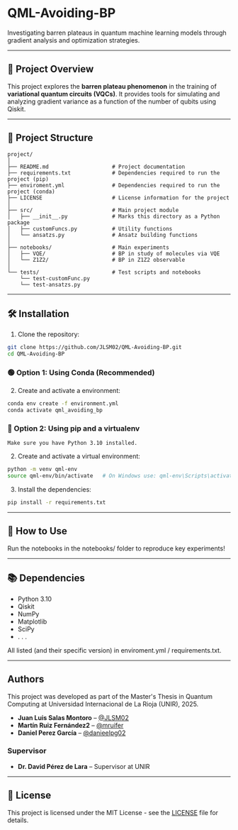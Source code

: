 # QML-Avoiding-BP

Investigating barren plateaus in quantum machine learning models through gradient analysis and optimization strategies.

---

## 🧩 Project Overview

This project explores the **barren plateau phenomenon** in the training of **variational quantum circuits (VQCs)**. It provides tools for simulating and analyzing gradient variance as a function of the number of qubits using Qiskit.

---

## 📁 Project Structure
```
project/
│
├── README.md                    # Project documentation
├── requirements.txt             # Dependencies required to run the project (pip)
├── enviroment.yml               # Dependencies required to run the project (conda)
├── LICENSE                      # License information for the project
│
├── src/                         # Main project module
│   ├── __init__.py              # Marks this directory as a Python package
│   ├── customFuncs.py           # Utility functions
│   └── ansatzs.py               # Ansatz building functions
│
├── notebooks/                   # Main experiments
│   ├── VQE/                     # BP in study of molecules via VQE
│   └── Z1Z2/                    # BP in Z1Z2 observable
│
└── tests/                       # Test scripts and notebooks
    └── test-customFunc.py
    └── test-ansatzs.py
```
---

## 🛠️ Installation

1. Clone the repository:
```bash
git clone https://github.com/JLSM02/QML-Avoiding-BP.git
cd QML-Avoiding-BP
```
### 🟢 Option 1: Using Conda (Recommended)
2. Create and activate a environment:
```bash
conda env create -f environment.yml
conda activate qml_avoiding_bp
```
### 🔵 Option 2: Using pip and a virtualenv
`Make sure you have Python 3.10 installed.`

2. Create and activate a virtual environment:
```bash
python -m venv qml-env
source qml-env/bin/activate   # On Windows use: qml-env\Scripts\activate
```
3. Install the dependencies:
```bash
pip install -r requirements.txt
```

---

## 🚀 How to Use
Run the notebooks in the notebooks/ folder to reproduce key experiments!

---

## 📚 Dependencies
* Python 3.10
* Qiskit
* NumPy
* Matplotlib
* SciPy
* . . .

All listed (and their specific version) in enviroment.yml / requirements.txt.

---

## Authors

This project was developed as part of the Master's Thesis in Quantum Computing at Universidad Internacional de La Rioja (UNIR), 2025.

- **Juan Luis Salas Montoro** – [@JLSM02](https://github.com/JLSM02)
- **Martín Ruiz Fernández2** – [@mruifer](https://github.com/mruifer)
- **Daniel Perez García** – [@danieelpg02](https://github.com/danieelpg02)

### Supervisor

- **Dr. David Pérez de Lara** – Supervisor at UNIR

---

## 📃 License

This project is licensed under the MIT License - see the [LICENSE](LICENSE) file for details.
